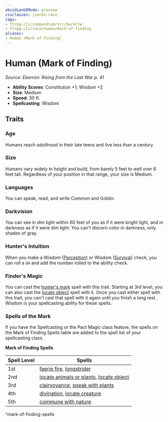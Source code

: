 ```yaml
---
obsidianUIMode: preview
cssclasses: json5e-race
tags:
- ttrpg-cli/compendium/src/5e/erlw
- ttrpg-cli/race/human/mark-of-finding
aliases:
- Human (Mark of Finding)
---
```

# Human (Mark of Finding)
*Source: Eberron: Rising from the Last War p. 41*  


- **Ability Scores**: Constitution +1; Wisdom +2
- **Size**: Medium
- **Speed**: 30 ft.
- **Spellcasting**: Wisdom

## Traits

### Age

Humans reach adulthood in their late teens and live less than a century.

### Size

Humans vary widely in height and build, from barely 5 feet to well over 6 feet tall. Regardless of your position in that range, your size is Medium.

### Languages

You can speak, read, and write Common and Goblin.

### Darkvision

You can see in dim light within 60 feet of you as if it were bright light, and in darkness as if it were dim light. You can't discern color in darkness, only shades of gray.

### Hunter's Intuition

When you make a Wisdom ([Perception](Інструменти%20ДМ/CLI/rules/skills.md#Perception)) or Wisdom ([Survival](Інструменти%20ДМ/CLI/rules/skills.md#Survival)) check, you can roll a `d4` and add the number rolled to the ability check.

### Finder's Magic

You can cast the [hunter's mark](Інструменти%20ДМ/CLI/spells/hunters-mark-xphb.md) spell with this trait. Starting at 3rd level, you can also cast the [locate object](Інструменти%20ДМ/CLI/spells/locate-object-xphb.md) spell with it. Once you cast either spell with this trait, you can't cast that spell with it again until you finish a long rest. Wisdom is your spellcasting ability for these spells.

### Spells of the Mark

If you have the Spellcasting or the Pact Magic class feature, the spells on the Mark of Finding Spells table are added to the spell list of your spellcasting class.

**Mark of Finding Spells**

| Spell Level | Spells |
|-------------|--------|
| 1st | [faerie fire](Інструменти%20ДМ/CLI/spells/faerie-fire-xphb.md), [longstrider](Інструменти%20ДМ/CLI/spells/longstrider-xphb.md) |
| 2nd | [locate animals or plants](Інструменти%20ДМ/CLI/spells/locate-animals-or-plants-xphb.md), [locate object](Інструменти%20ДМ/CLI/spells/locate-object-xphb.md) |
| 3rd | [clairvoyance](Інструменти%20ДМ/CLI/spells/clairvoyance-xphb.md), [speak with plants](Інструменти%20ДМ/CLI/spells/speak-with-plants-xphb.md) |
| 4th | [divination](Інструменти%20ДМ/CLI/spells/divination-xphb.md), [locate creature](Інструменти%20ДМ/CLI/spells/locate-creature-xphb.md) |
| 5th | [commune with nature](Інструменти%20ДМ/CLI/spells/commune-with-nature-xphb.md) |
^mark-of-finding-spells